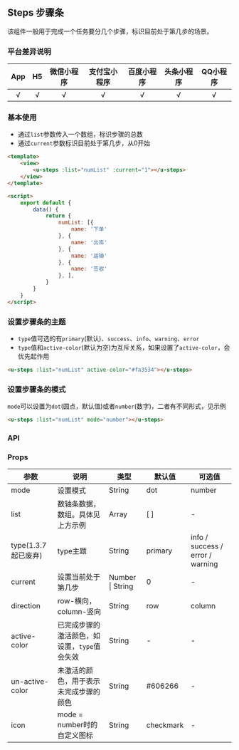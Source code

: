 ## Steps 步骤条 <to-api/>

<demo-model url="/pages/componentsB/steps/index"></demo-model>


该组件一般用于完成一个任务要分几个步骤，标识目前处于第几步的场景。

### 平台差异说明

|App|H5|微信小程序|支付宝小程序|百度小程序|头条小程序|QQ小程序|
|:-:|:-:|:-:|:-:|:-:|:-:|:-:|
|√|√|√|√|√|√|√|

### 基本使用

- 通过`list`参数传入一个数组，标识步骤的总数
- 通过`current`参数标识目前处于第几步，从0开始

```html
<template>
	<view>
		<u-steps :list="numList" :current="1"></u-steps>
	</view>
</template>

<script>
	export default {
		data() {
			return {
				numList: [{
					name: '下单'
				}, {
					name: '出库'
				}, {
					name: '运输'
				}, {
					name: '签收'
				}, ],
			}
		}
	}
</script>
```

### 设置步骤条的主题

- `type`值可选的有`primary`(默认)、`success`、`info`、`warning`、`error`
- `type`值和`active-color`(默认为空)为互斥关系，如果设置了`active-color`，会优先起作用

```html
<u-steps :list="numList" active-color="#fa3534"></u-steps>
```

### 设置步骤条的模式

`mode`可以设置为`dot`(圆点，默认值)或者`number`(数字)，二者有不同形式，见示例

```html
<u-steps :list="numList" mode="number"></u-steps>
```

### API

### Props

| 参数          | 说明            | 类型            | 默认值             |  可选值   |
|-------------  |---------------- |---------------|------------------ |-------- |
| mode | 设置模式  | String | dot | number |
| list | 数轴条数据，数组。具体见上方示例  | Array | [ ] | - |
| type(1.3.7起已废弃) | type主题 | String  | primary | info / success / error / warning |
| current | 设置当前处于第几步 | Number \| String  | 0 | - |
| direction | row-横向，column-竖向 | String  | row | column |
| active-color | 已完成步骤的激活颜色，如设置，`type`值会失效 | String  | - | - |
| un-active-color | 未激活的颜色，用于表示未完成步骤的颜色 | String  | #606266 | - |
| icon | mode = number时的自定义图标  | String  | checkmark | - |